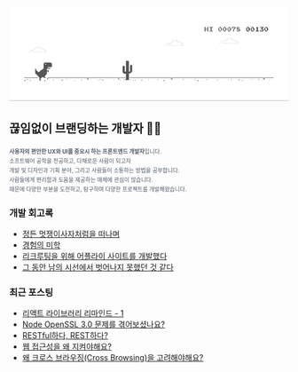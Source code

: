 
<div align="center">
  
<!-- <img style="height:70px" src="https://user-images.githubusercontent.com/19422885/206861312-7dbd3708-98dc-4b97-82e9-96f25581bc94.gif"></img>
   -->
  
![dino.gif](./dino.gif)

</div>

## 끊임없이 브랜딩하는 개발자  👋🏻

<span style="color:#4E5968; font-size:10px;">
<strong>사용자의 편안한 UX와 UI를 중요시 하는 프론트엔드 개발자</strong>입니다.<br/>
소프트웨어 공학을 전공하고, 다채로운 사람이 되고자<br/>
개발 및 디자인과 기획 분야, 그리고 사람들이 소통하는 방법을 공부합니다.<br/>
사람들에게 편리함과 도움을 제공하는 매체에 관심이 많습니다.<br/>
때문에 다양한 부분을 도전하고, 탐구하며 다양한 프로젝트를 개발해왔습니다.</span>

### 개발 회고록
- [정든 멋쟁이사자처럼을 떠나며](https://klmhyeonwooo.tistory.com/89)<br>
- [경험의 미학](https://klmhyeonwooo.tistory.com/80)<br>
- [리크루팅을 위해 어플라이 사이트를 개발했다](https://klmhyeonwooo.tistory.com/74)<br>
- [그 동안 남의 시선에서 벗어나지 못했던 것 같다](https://klmhyeonwooo.tistory.com/65)<br>

### 최근 포스팅
- [리액트 라이브러리 리마인드 - 1](https://klmhyeonwooo.tistory.com/88)<br>
- [Node OpenSSL 3.0 문제를 겪어보셨나요?](https://klmhyeonwooo.tistory.com/87)<br>
- [RESTful하다, REST하다?](https://klmhyeonwooo.tistory.com/86)<br>
- [웹 접근성을 왜 지켜야해요?](https://klmhyeonwooo.tistory.com/85)<br>
- [왜 크로스 브라우징(Cross Browsing)을 고려해야해요?](https://klmhyeonwooo.tistory.com/84)<br>
